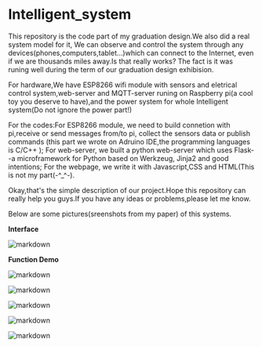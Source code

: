 # Intelligent_system


This repository is the code part of my graduation design.We also did a real system model for it,
We can observe and control the system through any devices(phones,computers,tablet...)which can connect to the Internet,
even if we are thousands miles away.Is that really works? The fact is it was runing well during the term of our graduation design exhibision.


For hardware,We have ESP8266 wifi module with sensors and eletrical control system,web-server and MQTT-server runing on Raspberry pi(a cool toy you deserve to have),and the power system for whole Intelligent system(Do not ignore the power part!)

For the codes:For ESP8266 module, we need to build connetion with pi,receive or send messages from/to pi, collect the sensors data or publish commands
(this part we wrote on Adruino IDE,the programming languages is C/C++ );
For web-server, we built a python web-server which uses Flask--a microframework for Python based on Werkzeug, Jinja2 and good intentions;
For the webpage, we write it with Javascript,CSS and HTML(This is not my part(-^_^-). 

Okay,that's the simple description of our project.Hope this repository can really help you guys.If you have any ideas or problems,please let me know.


Below are some pictures(sreenshots from my paper) of this systems.

**Interface**

![markdown](https://raw.githubusercontent.com/Robin-Dong/Intelligent-system/master/web-server/static/readme_img/1.jpg)

**Function Demo**

![markdown](https://raw.githubusercontent.com/Robin-Dong/Intelligent-system/master/web-server/static/readme_img/2.jpg)

![markdown](https://raw.githubusercontent.com/Robin-Dong/Intelligent-system/master/web-server/static/readme_img/3.jpg)

![markdown](https://raw.githubusercontent.com/Robin-Dong/Intelligent-system/master/web-server/static/readme_img/4.jpg)

![markdown](https://raw.githubusercontent.com/Robin-Dong/Intelligent-system/master/web-server/static/readme_img/5.jpg)

![markdown](https://raw.githubusercontent.com/Robin-Dong/Intelligent-system/master/web-server/static/readme_img/6.jpg)
